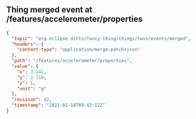 ## Thing merged event at /features/accelerometer/properties

```json
{
  "topic": "org.eclipse.ditto/fancy-thing/things/twin/events/merged",
  "headers": {
    "content-type": "application/merge-patch+json"
  },
  "path": "/features/accelerometer/properties",
  "value": {
    "x": 3.141,
    "y": 2.718,
    "z": 1,
    "unit": "g"
  },
  "revision": 42,
  "timestamp": "2021-01-18T09:42:12Z"
}
```
